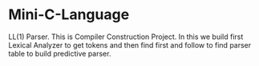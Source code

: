 # Mini-C-Language
LL(1) Parser. This is Compiler Construction Project. In this we build first Lexical Analyzer to get tokens and then find first and follow to find parser table to build predictive parser.
